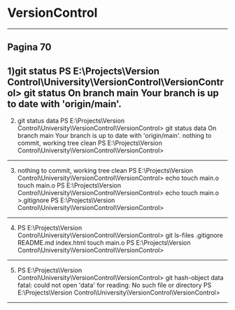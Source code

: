 # VersionControl
-----------------------------------------------------------
Pagina 70
-----------------------------------------------------------
1)git status
PS E:\Projects\Version Control\University\VersionControl\VersionControl> git status
On branch main
Your branch is up to date with 'origin/main'.
---------------------------------------------------
2) git status data
PS E:\Projects\Version Control\University\VersionControl\VersionControl> git status data
On branch main
Your branch is up to date with 'origin/main'.
nothing to commit, working tree clean
PS E:\Projects\Version Control\University\VersionControl\VersionControl>
------------------------------------------------------------------------

3) nothing to commit, working tree clean
PS E:\Projects\Version Control\University\VersionControl\VersionControl> echo touch main.o
touch
main.o
PS E:\Projects\Version Control\University\VersionControl\VersionControl> echo touch main.o >.gitignore 
PS E:\Projects\Version Control\University\VersionControl\VersionControl> 
-------------------------------------------------------------------------

4) PS E:\Projects\Version Control\University\VersionControl\VersionControl> git ls-files
.gitignore
README.md
index.html
touch main.o
PS E:\Projects\Version Control\University\VersionControl\VersionControl> 
----------------------------------------------------------------------------------
5) PS E:\Projects\Version Control\University\VersionControl\VersionControl>  git hash-object data
fatal: could not open 'data' for reading: No such file or directory
PS E:\Projects\Version Control\University\VersionControl\VersionControl> 
--------------------------------------------------------------------------------------------------------------


